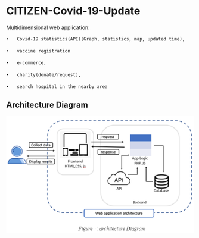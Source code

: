 # CITIZEN-Covid-19-Update
Multidimensional web application: 

    •	Covid-19 statistics(API)(Graph, statistics, map, updated time), 
    
    •	vaccine registration
    
    •	e-commerce, 
    
    •	charity(donate/request), 
    
    •	search hospital in the nearby area
    

## Architecture Diagram
![](https://github.com/SoniaTasmin/CITIZEN-Covid-19-Update/blob/main/figures/architecture%20Diagram.png)

